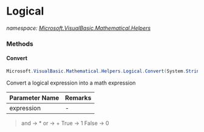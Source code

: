 ﻿# Logical
_namespace: [Microsoft.VisualBasic.Mathematical.Helpers](./index.md)_





### Methods

#### Convert
```csharp
Microsoft.VisualBasic.Mathematical.Helpers.Logical.Convert(System.String)
```
Convert a logical expression into a math expression

|Parameter Name|Remarks|
|--------------|-------|
|expression|-|

> 
>  and -> *
>  or -> +
>  True -> 1
>  False -> 0
>  


